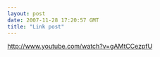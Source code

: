 ```yaml
---
layout: post
date: 2007-11-28 17:20:57 GMT
title: "Link post"
---
```

<http://www.youtube.com/watch?v=gAMtCCezpfU>


